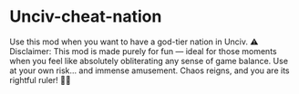 # Unciv-cheat-nation
Use this mod when you want to have a god-tier nation in Unciv.
⚠️ Disclaimer: This mod is made purely for fun — ideal for those moments when you feel like absolutely obliterating any sense of game balance. Use at your own risk… and immense amusement. Chaos reigns, and you are its rightful ruler! 👑🔥